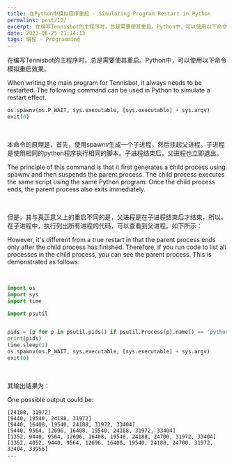 ```yaml
---
title: 在Python中模拟程序重启 - Simulating Program Restart in Python
permalink: post/10/
excerpt: 在编写Tennisbot的主程序时，总是需要使其重启。Python中，可以使用以下命令模拟重启效果。<br>When writing the main program for Tennisbot, it always needs to be restarted. The following command can be used in Python to simulate a restart effect.
date: 2023-06-25 21:14:13
tags: 编程 - Programming
---
```


在编写Tennisbot的主程序时，总是需要使其重启。Python中，可以使用以下命令模拟重启效果。

When writing the main program for Tennisbot, it always needs to be restarted. The following command can be used in Python to simulate a restart effect.

```python
os.spawnv(os.P_WAIT, sys.executable, [sys.executable] + sys.argv)
exit(0)
```

<p><br></p>

本命令的原理是，首先，使用spawnv生成一个子进程，然后挂起父进程。子进程是使用相同的python程序执行相同的脚本。子进程结束后，父进程也立即退出。

The principle of this command is that it first generates a child process using spawnv and then suspends the parent process. The child process executes the same script using the same Python program. Once the child process ends, the parent process also exits immediately.

<p><br></p>

但是，其与真正意义上的重启不同的是，父进程是在子进程结束后才结束，所以，在子进程中，执行列出所有进程的代码，可以查看到父进程。如下所示：

However, it's different from a true restart in that the parent process ends only after the child process has finished. Therefore, if you run code to list all processes in the child process, you can see the parent process. This is demonstrated as follows:

<p><br></p>

```python
import os
import sys
import time

import psutil


pids = [p for p in psutil.pids() if psutil.Process(p).name() == 'python.exe']
print(pids)
time.sleep(1)
os.spawnv(os.P_WAIT, sys.executable, [sys.executable] + sys.argv)
exit(0)
```
<p><br></p>

其输出结果为：

One possible output could be:

```
[24188, 31972]
[9440, 19540, 24188, 31972]
[9440, 16408, 19540, 24188, 31972, 33404]
[9440, 9564, 12696, 16408, 19540, 24188, 31972, 33404]
[1352, 9440, 9564, 12696, 16408, 19540, 24188, 24700, 31972, 33404]
[1352, 4052, 9440, 9564, 12696, 16408, 19540, 24188, 24700, 31972, 33404, 33956]
...
```